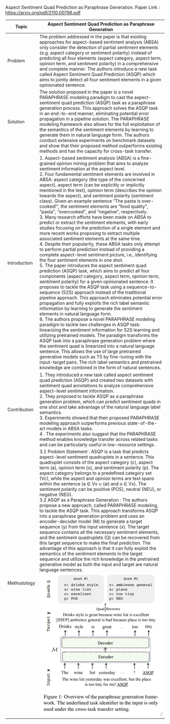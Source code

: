 Aspect Sentiment Quad Prediction as Paraphrase Generation.
Paper Link : https://arxiv.org/pdf/2110.00796.pdf

| Topic | Aspect Sentiment Quad Prediction as Paraphrase Generation |
| ---------------| --------------------------- |
| Problem | The problem addressed in the paper is that existing approaches for aspect-based sentiment analysis (ABSA) only consider the detection of partial sentiment elements (e.g. aspect category or sentiment polarity)  instead of predicting all four elements (aspect category, aspect term, opinion term, and sentiment polarity) in a comprehensive and complete manner. The authors introduce a new task called Aspect Sentiment Quad Prediction (ASQP) which aims to jointly detect all four sentiment elements in a given opinionated sentence. |
| Solution | The solution proposed in the paper is a novel PARAPHRASE modeling paradigm to cast the aspect-sentiment quad prediction (ASQP) task as a paraphrase generation process. This approach solves the ASQP task in an end-to-end manner, eliminating potential error propagation in a pipeline solution. The PARAPHRASE modeling framework also allows for the full exploitation of the semantics of the sentiment elements by learning to generate them in natural language form. The authors conduct extensive experiments on benchmark datasets and show that their proposed method outperforms existing methods and has the capacity for cross-task transfer. |
| Introduction | 1. Aspect-based sentiment analysis (ABSA) is a fine-grained opinion mining problem that aims to analyze sentiment information at the aspect level. <br /> 2. Four fundamental sentiment elements are involved in ABSA: aspect category (the type of the concerned aspect), aspect term (can be explicitly or implicitly mentioned in the text), opinion term (describes the opinion towards the aspect), and sentiment polarity (sentiment class). Given an example sentence “The pasta is over-cooked!”, the sentiment elements are “food quality”, “pasta”, “overcooked”, and “negative”, respectively. <br /> 3. Many research efforts have been made on ABSA to predict or extract the sentiment elements, with early studies focusing on the prediction of a single element and more recent works proposing to extract multiple associated sentiment elements at the same time. <br /> 4. Despite their popularity, these ABSA tasks only attempt to perform partial prediction instead of providing a complete aspect-level sentiment picture, i.e., identifying the four sentiment elements in one shot. <br /> 5. The paper introduces the aspect sentiment quad prediction (ASQP) task, which aims to predict all four components (aspect category, aspect term, opinion term, sentiment polarity) for a given opinionated sentence. It proposes to tackle the ASQP task using a sequence-to-sequence (S2S) approach instead of the traditional pipeline approach. This approach eliminates potential error propagation and fully exploits the rich label semantic information by learning to generate the sentiment elements in natural language form. <br /> 6. The authors propose a novel PARAPHRASE modeling paradigm to tackle two challenges in ASQP task: linearizing the sentiment information for S2S learning and utilizing pretrained models. The paradigm transforms the ASQP task into a paraphrase generation problem where the sentiment quad is linearized into a natural language sentence. This allows the use of large pretrained generative models such as T5 by fine-tuning with the input-target pairs. The rich label semantics and pretrained knowledge are combined in the form of natural sentences. |
| Contribution | 1. They introduced a new task called aspect sentiment quad prediction (ASQP) and created two datasets with sentiment quad annotations to analyze comprehensive aspect-level sentiment information. <br /> 2.  They proposed to tackle ASQP as a paraphrase generation problem, which can predict sentiment quads in one shot and take advantage of the natural language label semantics. <br /> 3. Experiments showed that their proposed PARAPHRASE modeling approach outperforms previous state-of-the-art models in ABSA tasks. <br /> 4 . The experiments also suggest that the PARAPHRASE method enables knowledge transfer across related tasks and can be particularly useful in low-resource settings. |
| Methodology | 3.1 Problem Statement : ASQP is a task that predicts aspect-level sentiment quadruplets in a sentence. This quadruplet consists of the aspect category (c), aspect term (a), opinion term (o), and sentiment polarity (p). The aspect category belongs to a predefined category set (Vc), while the aspect and opinion terms are text spans within the sentence (a ∈ Vx ∪ {∅} and o ∈ Vx). The sentiment polarity can be positive (POS), neutral (NEU), or negative (NEG). <br />3.2 ASQP as a Paraphrase Generation : The authors propose a new approach, called PARAPHRASE modeling, to tackle the ASQP task. This approach transforms ASQP into a paraphrase generation problem and uses an encoder-decoder model (M) to generate a target sequence (y) from the input sentence (x). The target sequence contains all the necessary sentiment elements, and the sentiment quadruplets (Q) can be recovered from this target sequence to make the final prediction. The advantage of this approach is that it can fully exploit the semantics of the sentiment elements in the target sequence and utilize the rich knowledge in the pretrained generative model as both the input and target are natural language sentences.![alt text](https://github.com/ayushkoirala/Master-Thesis-Paper-Reading/blob/main/image/image-4.png)|
